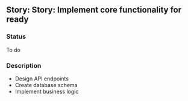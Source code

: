 ## Story: Story: Implement core functionality for ready

### Status

To do

### Description

- Design API endpoints
- Create database schema
- Implement business logic
